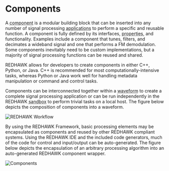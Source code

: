 # Components

A <abbr title="See Glossary.">component</abbr> is a modular building block that can be inserted into any number of signal processing <abbr title="See Glossary.">applications</abbr> to perform a specific and reusable function. A component is fully defined by its interfaces, <abbr title="See Glossary.">properties</abbr>, and functionality. Examples include a component that tunes, filters, and decimates a wideband signal and one that performs a FM demodulation. Some components inevitably need to be custom implementations, but a majority of signal processing functions can be reused and shared.

REDHAWK allows for developers to create components in either C++, Python, or Java. C++ is recommended for most computationally-intensive tasks, whereas Python or Java work well for handling metadata manipulation or command and control tasks.

Components can be interconnected together within a <abbr title="See Glossary.">waveform</abbr> to create a complete signal processing application or can be run independently in the REDHAWK <abbr title="See Glossary.">sandbox</abbr> to perform trivial tasks on a local host. The figure below depicts the composition of components into a waveform.

![REDHAWK Workflow](images/REDHAWK_Component_Workflow_Graphic.png)

By using the REDHAWK Framework, basic processing elements may be encapsulated as components and reused by other REDHAWK compliant systems. Using the REDHAWK IDE and the included code generators, much of the code for control and input/output can be auto-generated. The figure below depicts the encapsulation of an arbitrary processing algorithm into an auto-generated REDHAWK component wrapper.

![Components](images/REDHAWK_Component_Container_Graphic.png)

